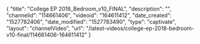 {
    "title": "College EP 2018_Bedroom_v10_FINAL",
    "description": "",
    "channelid": "114661406",
    "videoid": "164611412",
    "date_created": "1527782406",
    "date_modified": "1527783490",
    "type": "captivate",
    "layout": "channelVideo",
    "url": "\/latest-videos\/college-ep-2018-bedroom-v10-final\/114661406-164611412"
}